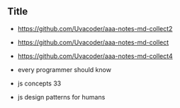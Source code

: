 ##  Title

- https://github.com/Uvacoder/aaa-notes-md-collect2
- https://github.com/Uvacoder/aaa-notes-md-collect
- https://github.com/Uvacoder/aaa-notes-md-collect4

- every programmer should know
- js concepts 33
- js design patterns for humans
